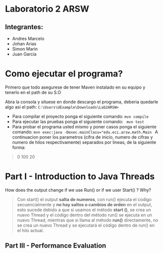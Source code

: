 # Laboratorio 2 ARSW
## Integrantes:
- Andres Marcelo 
- Johan Arias
- Simon Marin
- Juan Garcia
# Como ejecutar el programa?
Primero que todo asegurese de tener Maven instalado en su equipo y tenerlo en el path de su S.O

Abra la consola y situese en donde descargo el programa, deberia quedarle algo asi el path: ``C:\Users\UExample\Downloads\Lab2ARSW>``

- Para compilar el proyecto ponga el siguiente comando: ``mvn compile``
- Para ejecutar las pruebas ponga el siguiente comando: `` mvn test``
- Para probar el programa usted mismo y poner casos ponga el siguiente comando:
``mvn exec:java -Dexec.mainClass="edu.eci.arsw.math.Main
``
A continuacion poner los parametros (cifra de inicio, numero de cifras y numero de hilos respectivamente) separados por lineas, de la siguiente forma:
> 0 
> 100
> 20


# Part I - Introduction to Java Threads
How does the output change if we use Run() or if we user Start() ? Why?
> Con start() el output **salta de numeros**, con run() ejecuta el codigo secuencialmente y **no hay saltos o cambios de orden** en el output, esto sucede debido a que si usamos el método **start ()**, se crea un nuevo Thread y el código dentro del método run() se ejecuta en un nuevo Thread, mientras que si llama al método **run()** directamente, no se crea un nuevo Thread y se ejecutará el código dentro de run() en el hilo actual.

## Part III - Performance Evaluation